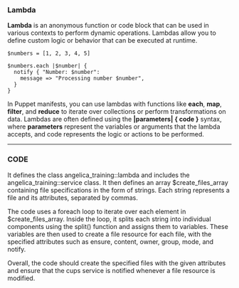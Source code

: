 ### Lambda

**Lambda** is an anonymous function or code block that can be used in various contexts to perform dynamic operations. Lambdas allow you to define custom logic or behavior that can be executed at runtime.
```puppet
$numbers = [1, 2, 3, 4, 5]

$numbers.each |$number| {
  notify { "Number: $number":
    message => "Processing number $number",
  }
}
```
In Puppet manifests, you can use lambdas with functions like **each**, **map**, **filter**, and **reduce** to iterate over collections or perform transformations on data. Lambdas are often defined using the **|parameters|** **{ code }** syntax, where **parameters** represent the variables or arguments that the lambda accepts, and code represents the logic or actions to be performed.


---------------------------------
### CODE 
It defines the class angelica_training::lambda and includes the angelica_training::service class. It then defines an array $create_files_array containing file specifications in the form of strings. Each string represents a file and its attributes, separated by commas.

The code uses a foreach loop to iterate over each element in $create_files_array. Inside the loop, it splits each string into individual components using the split() function and assigns them to variables. These variables are then used to create a file resource for each file, with the specified attributes such as ensure, content, owner, group, mode, and notify.

Overall, the code should create the specified files with the given attributes and ensure that the cups service is notified whenever a file resource is modified.
